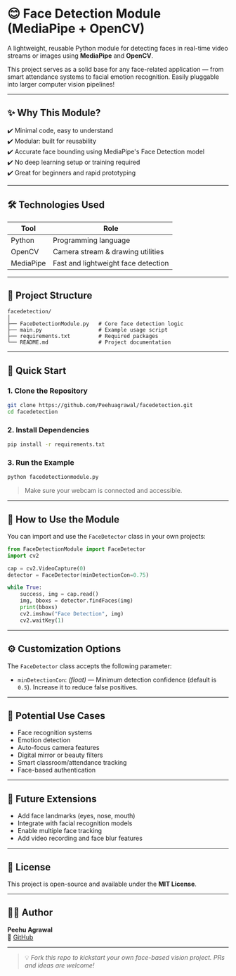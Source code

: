 # 😊 Face Detection Module (MediaPipe + OpenCV)

A lightweight, reusable Python module for detecting faces in real-time video streams or images using **MediaPipe** and **OpenCV**.

This project serves as a solid base for any face-related application — from smart attendance systems to facial emotion recognition. Easily pluggable into larger computer vision pipelines!

---

## ✨ Why This Module?

✔️ Minimal code, easy to understand  
✔️ Modular: built for reusability  
✔️ Accurate face bounding using MediaPipe's Face Detection model  
✔️ No deep learning setup or training required  
✔️ Great for beginners and rapid prototyping

---

## 🛠️ Technologies Used

| Tool        | Role                                |
|-------------|-------------------------------------|
| Python      | Programming language                |
| OpenCV      | Camera stream & drawing utilities   |
| MediaPipe   | Fast and lightweight face detection |

---

## 📂 Project Structure

```
facedetection/
│
├── FaceDetectionModule.py   # Core face detection logic
├── main.py                  # Example usage script
├── requirements.txt         # Required packages
└── README.md                # Project documentation
```

---

## 🚀 Quick Start

### 1. Clone the Repository

```bash
git clone https://github.com/Peehuagrawal/facedetection.git
cd facedetection
```

### 2. Install Dependencies

```bash
pip install -r requirements.txt
```

### 3. Run the Example

```bash
python facedetectionmodule.py
```

> Make sure your webcam is connected and accessible.

---

## 🧠 How to Use the Module

You can import and use the `FaceDetector` class in your own projects:

```python
from FaceDetectionModule import FaceDetector
import cv2

cap = cv2.VideoCapture(0)
detector = FaceDetector(minDetectionCon=0.75)

while True:
    success, img = cap.read()
    img, bboxs = detector.findFaces(img)
    print(bboxs)
    cv2.imshow("Face Detection", img)
    cv2.waitKey(1)
```

---

## ⚙️ Customization Options

The `FaceDetector` class accepts the following parameter:

- `minDetectionCon`: *(float)* — Minimum detection confidence (default is `0.5`). Increase it to reduce false positives.

---

## 🌟 Potential Use Cases

- Face recognition systems  
- Emotion detection  
- Auto-focus camera features  
- Digital mirror or beauty filters  
- Smart classroom/attendance tracking  
- Face-based authentication

---

## 🧩 Future Extensions

- Add face landmarks (eyes, nose, mouth)
- Integrate with facial recognition models
- Enable multiple face tracking
- Add video recording and face blur features

---

## 📄 License

This project is open-source and available under the **MIT License**.

---

## 🙋‍♀️ Author

**Peehu Agrawal**  
📎 [GitHub](https://github.com/Peehuagrawal)

---

> 💡 *Fork this repo to kickstart your own face-based vision project. PRs and ideas are welcome!*

